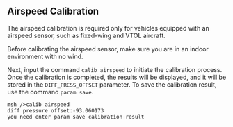 
## Airspeed Calibration

The airspeed calibration is required only for vehicles equipped with an airspeed sensor, such as fixed-wing and VTOL aircraft.

Before calibrating the airspeed sensor, make sure you are in an indoor environment with no wind. 

Next, input the command `calib airspeed` to initiate the calibration process. Once the calibration is completed, the results will be displayed, and it will be stored in the `DIFF_PRESS_OFFSET` parameter. To save the calibration result, use the command `param save`.

```
msh />calib airspeed
diff pressure offset:-93.060173
you need enter param save calibration result
```





